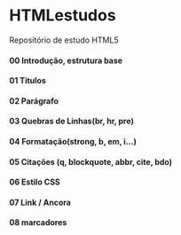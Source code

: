# HTMLestudos
Repositório de estudo HTML5

#### 00 Introdução, estrutura base
#### 01 Titulos
#### 02 Parágrafo
#### 03 Quebras de Linhas(br, hr, pre)
#### 04 Formatação(strong, b, em, i...)
#### 05 Citações (q, blockquote, abbr, cite, bdo)
#### 06 Estilo CSS
#### 07 Link / Ancora
#### 08 marcadores